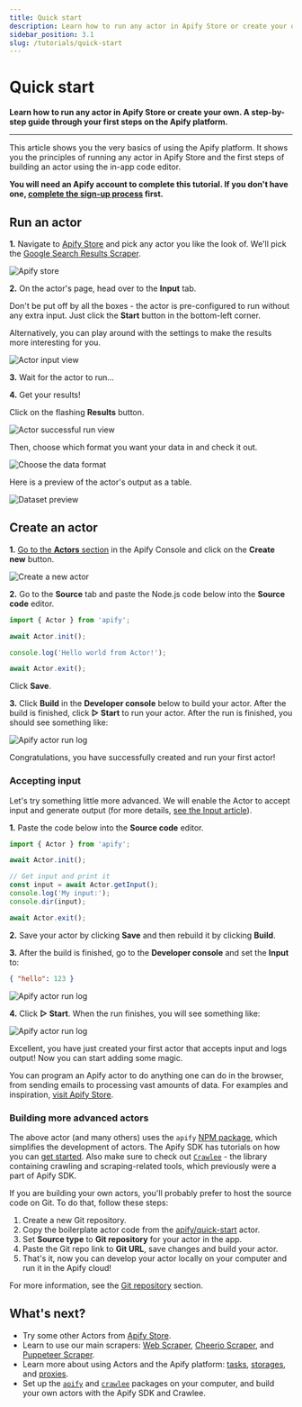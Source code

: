 ```yaml
---
title: Quick start
description: Learn how to run any actor in Apify Store or create your own. A step-by-step guide through your first steps on the Apify platform.
sidebar_position: 3.1
slug: /tutorials/quick-start
---
```


# Quick start

**Learn how to run any actor in Apify Store or create your own. A step-by-step guide through your first steps on the Apify platform.**

---

This article shows you the very basics of using the Apify platform. It shows you the principles of running any actor in Apify Store and the first steps of building an actor using the in-app code editor.

**You will need an Apify account to complete this tutorial. If you don't have one, [complete the sign-up process](https://console.apify.com/sign-up) first.**

## Run an actor

**1.** Navigate to [Apify Store](https://console.apify.com/store) and pick any actor you like the look of. We'll pick the [Google Search Results Scraper](https://console.apify.com/actors/nFJndFXA5zjCTuudP#/information/latest/readme).

![Apify store](./images/apify-store.png)

**2.** On the actor's page, head over to the **Input** tab.

Don't be put off by all the boxes - the actor is pre-configured to run without any extra input. Just click the **Start** button in the bottom-left corner.

Alternatively, you can play around with the settings to make the results more interesting for you.

![Actor input view](./images/actor-input-view.png)

**3.** Wait for the actor to run...

**4.** Get your results!

Click on the flashing **Results** button.

![Actor successful run view](./images/actor-run-view.png)

Then, choose which format you want your data in and check it out.

![Choose the data format](./images/actor-run-results.png)

Here is a preview of the actor's output as a table.

![Dataset preview](./images/actor-run-dataset.png)

## Create an actor

**1.** [Go to the **Actors** section](https://console.apify.com/actors) in the Apify Console and click on the **Create new** button.

![Create a new actor](./images/create-actor.png)

**2.** Go to the **Source** tab and paste the Node.js code below into the **Source code** editor.

```js
import { Actor } from 'apify';

await Actor.init();

console.log('Hello world from Actor!');

await Actor.exit();
```

Click **Save**.

**3.** Click **Build** in the **Developer console** below to build your actor. After the build is finished, click **▷ Start** to run your actor. After the run is finished, you should see something like:

![Apify actor run log](./images/run-log.png)

Congratulations, you have successfully created and run your first actor!

### Accepting input

Let's try something little more advanced. We will enable the Actor to accept input and generate output (for more details, [see the Input article](../actors/running/input_and_output.md)).

**1.** Paste the code below into the **Source code** editor.

```js
import { Actor } from 'apify';

await Actor.init();

// Get input and print it
const input = await Actor.getInput();
console.log('My input:');
console.dir(input);

await Actor.exit();
```

**2.** Save your actor by clicking **Save** and then rebuild it by clicking **Build**.

**3.** After the build is finished, go to the **Developer console** and set the **Input** to:

```json
{ "hello": 123 }
```

![Apify actor run log](./images/create-actor-set-input.png)

**4.** Click **▷ Start**. When the run finishes, you will see something like:

![Apify actor run log](./images/run-log-2.png)

Excellent, you have just created your first actor that accepts input and logs output! Now you can start adding some magic.

You can program an Apify actor to do anything one can do in the browser, from sending emails to processing vast amounts of data. For examples and inspiration, [visit Apify Store](https://apify.com/store).

### Building more advanced actors

The above actor (and many others) uses the `apify` [NPM package](https://www.npmjs.com/package/apify), which simplifies the development of actors. The Apify SDK has tutorials on how you can [get started](/sdk/js/docs/guides/getting-started). Also make sure to check out [`Crawlee`](https://crawlee.dev/) - the library containing crawling and scraping-related tools, which previously were a part of Apify SDK.

If you are building your own actors, you'll probably prefer to host the source code on Git. To do that, follow these steps:

<!-- [//]: # (TODO: Repo below is outdated, we should probably update the actor there too) -->

1. Create a new Git repository.
2. Copy the boilerplate actor code from the [apify/quick-start](https://github.com/apify/actor-quick-start) actor.
3. Set **Source type** to **Git repository** for your actor in the app.
4. Paste the Git repo link to **Git URL**, save changes and build your actor.
5. That's it, now you can develop your actor locally on your computer and run it in the Apify cloud!

For more information, see the [Git repository](../actors/development/source_code.md) section.

## What's next?

* Try some other Actors from [Apify Store](https://apify.com/store).
* Learn to use our main scrapers: [Web Scraper](/academy/apify-scrapers/web-scraper), [Cheerio Scraper](/academy/apify-scrapers/cheerio-scraper), and [Puppeteer Scraper](/academy/apify-scrapers/puppeteer-scraper).
* Learn more about using Actors and the Apify platform: [tasks](../actors/running/tasks.md), [storages](../storage/index.md), and [proxies](../proxy/index.md).
* Set up the [`apify`](/sdk/js/docs/guides/getting-started) and [`crawlee`](https://crawlee.dev/docs/quick-start) packages on your computer, and build your own actors with the Apify SDK and Crawlee.
